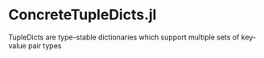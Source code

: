 # ConcreteTupleDicts.jl
TupleDicts are type-stable dictionaries which support multiple sets of key-value pair types
